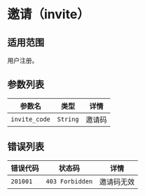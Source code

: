 # 邀请（invite）

## 适用范围

用户注册。

## 参数列表

| 参数名        | 类型     | 详情   |
| ------------- | -------- | ------ |
| `invite_code` | `String` | 邀请码 |

## 错误列表

| 错误代码 | 状态码          | 详情       |
| -------- | --------------- | ---------- |
| `201001` | `403 Forbidden` | 邀请码无效 |
